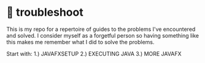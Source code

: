 # 🎯 troubleshoot
This is my repo for a repertoire of guides to the problems I've encountered and solved. I consider myself as a forgetful person so having something like this makes me remember what I did to solve the problems.   
    
Start with:
1.) JAVAFXSETUP
2.) EXECUTING JAVA
3.) MORE JAVAFX
